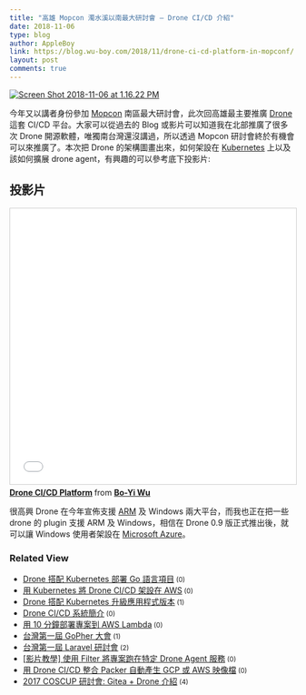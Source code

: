 ```yaml
---
title: "高雄 Mopcon 濁水溪以南最大研討會 – Drone CI/CD 介紹"
date: 2018-11-06
type: blog
author: AppleBoy
link: https://blog.wu-boy.com/2018/11/drone-ci-cd-platform-in-mopconf/
layout: post
comments: true
---
```


<a href="https://www.flickr.com/photos/appleboy/45693842842/in/dateposted-public/" title="Screen Shot 2018-11-06 at 1.16.22 PM"><img src="https://i1.wp.com/farm2.staticflickr.com/1948/45693842842_d5fb6105b5_z.jpg?w=840&#038;ssl=1" alt="Screen Shot 2018-11-06 at 1.16.22 PM" data-recalc-dims="1" /></a>

今年又以講者身份參加 <a href="https://mopcon.org">Mopcon</a> 南區最大研討會，此次回高雄最主要推廣 <a href="https://github.com/drone/drone">Drone</a> 這套 CI/CD 平台。大家可以從過去的 Blog 或影片可以知道我在北部推廣了很多次 Drone 開源軟體，唯獨南台灣還沒講過，所以透過 Mopcon 研討會終於有機會可以來推廣了。本次把 Drone 的架構圖畫出來，如何架設在 <a href="https://kubernetes.io/">Kubernetes</a> 上以及該如何擴展 drone agent，有興趣的可以參考底下投影片:

<span id="more-7113"></span>

<h2>投影片</h2>

<iframe src="//www.slideshare.net/slideshow/embed_code/key/z47uI70IZxgu5a" width="595" height="485" frameborder="0" marginwidth="0" marginheight="0" scrolling="no" style="border:1px solid #CCC; border-width:1px; margin-bottom:5px; max-width: 100%;" allowfullscreen> </iframe>

<div style="margin-bottom:5px"> <strong> <a href="//www.slideshare.net/appleboy/drone-cicd-platform" title="Drone CI/CD Platform" target="_blank">Drone CI/CD Platform</a> </strong> from <strong><a href="https://www.slideshare.net/appleboy" target="_blank">Bo-Yi Wu</a></strong> </div>

很高興 Drone 在今年宣佈支援 <a href="https://www.arm.com/">ARM</a> 及 Windows 兩大平台，而我也正在把一些 drone 的 plugin 支援 ARM 及 Windows，相信在 Drone 0.9 版正式推出後，就可以讓 Windows 使用者架設在 <a href="https://azure.microsoft.com/zh-tw/">Microsoft Azure</a>。
<div class="wp_rp_wrap  wp_rp_plain" id="wp_rp_first"><div class="wp_rp_content"><h3 class="related_post_title">Related View</h3><ul class="related_post wp_rp"><li data-position="0" data-poid="in-7029" data-post-type="none" ><a href="https://blog.wu-boy.com/2018/06/drone-kubernetes-with-golang/" class="wp_rp_title">Drone 搭配 Kubernetes 部署 Go 語言項目</a><small class="wp_rp_comments_count"> (0)</small><br /></li><li data-position="1" data-poid="in-6825" data-post-type="none" ><a href="https://blog.wu-boy.com/2017/09/drone-on-kubernetes-on-aws/" class="wp_rp_title">用 Kubernetes 將 Drone CI/CD 架設在 AWS</a><small class="wp_rp_comments_count"> (0)</small><br /></li><li data-position="2" data-poid="in-6846" data-post-type="none" ><a href="https://blog.wu-boy.com/2017/10/upgrade-kubernetes-container-using-drone/" class="wp_rp_title">Drone 搭配 Kubernetes 升級應用程式版本</a><small class="wp_rp_comments_count"> (1)</small><br /></li><li data-position="3" data-poid="in-6945" data-post-type="none" ><a href="https://blog.wu-boy.com/2018/01/introduction-to-drone-cicd/" class="wp_rp_title">Drone CI/CD 系統簡介</a><small class="wp_rp_comments_count"> (0)</small><br /></li><li data-position="4" data-poid="in-7108" data-post-type="none" ><a href="https://blog.wu-boy.com/2018/10/deploy-app-to-aws-lambda-using-up-tool-in-ten-minutes/" class="wp_rp_title">用 10 分鐘部署專案到 AWS Lambda</a><small class="wp_rp_comments_count"> (0)</small><br /></li><li data-position="5" data-poid="in-6758" data-post-type="none" ><a href="https://blog.wu-boy.com/2017/06/gopher-day-in-taipei/" class="wp_rp_title">台灣第一屆 GoPher 大會</a><small class="wp_rp_comments_count"> (1)</small><br /></li><li data-position="6" data-poid="in-6762" data-post-type="none" ><a href="https://blog.wu-boy.com/2017/07/laravel-conf-in-taipei/" class="wp_rp_title">台灣第一屆 Laravel 研討會</a><small class="wp_rp_comments_count"> (2)</small><br /></li><li data-position="7" data-poid="in-7006" data-post-type="none" ><a href="https://blog.wu-boy.com/2018/04/how-to-use-filter-in-drone/" class="wp_rp_title">[影片教學] 使用 Filter 將專案跑在特定 Drone Agent 服務</a><small class="wp_rp_comments_count"> (0)</small><br /></li><li data-position="8" data-poid="in-7056" data-post-type="none" ><a href="https://blog.wu-boy.com/2018/07/drone-with-hashicorp-packer/" class="wp_rp_title">用 Drone CI/CD 整合 Packer 自動產生 GCP 或 AWS 映像檔</a><small class="wp_rp_comments_count"> (0)</small><br /></li><li data-position="9" data-poid="in-6786" data-post-type="none" ><a href="https://blog.wu-boy.com/2017/08/2017-coscup-introduction-to-gitea-drone/" class="wp_rp_title">2017 COSCUP 研討會: Gitea + Drone 介紹</a><small class="wp_rp_comments_count"> (4)</small><br /></li></ul></div></div>